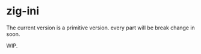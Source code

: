 # zig-ini

The current version is a primitive version. every part will be break change in soon.

WIP.
